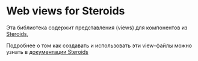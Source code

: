 
# Web views for Steroids

Эта библиотека содержит представления (views) для компонентов из [Steroids](https://github.com/steroids/react/),

Подробнее о том как создавать и использовать эти view-файлы можно узнать в [документации Steroids](https://github.com/steroids/react/blob/master/docs/index.md)